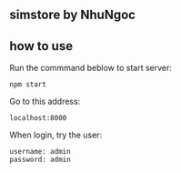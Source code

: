 ## simstore by NhuNgoc
## how to use
Run the commmand beblow to start server:
```
npm start
```
Go to this address:
```
localhost:8000
```
When login, try the user:
```
username: admin
password: admin
```
